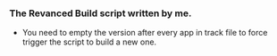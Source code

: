 ### The Revanced Build script written by me.

- You need to empty the version after every app in track file to force trigger the script to build a new one.
